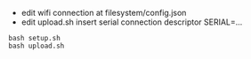 - edit wifi connection at filesystem/config.json
- edit upload.sh insert serial connection descriptor SERIAL=...

```
bash setup.sh
bash upload.sh
```

